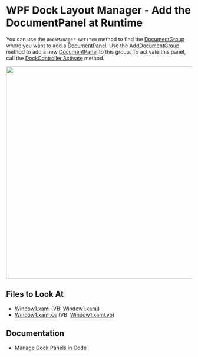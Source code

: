 
# WPF Dock Layout Manager - Add the DocumentPanel at Runtime

You can use the `DockManager.GetItem` method to find the [DocumentGroup](https://docs.devexpress.com/WPF/DevExpress.Xpf.Docking.DocumentGroup) where you want to add a [DocumentPanel](https://docs.devexpress.com/WPF/DevExpress.Xpf.Docking.DocumentPanel). Use the [AddDocumentGroup](https://docs.devexpress.com/WPF/DevExpress.Xpf.Docking.DockControllerBase.AddDocumentGroup(DevExpress.Xpf.Layout.Core.DockType)) method to add a new [DocumentPanel](https://docs.devexpress.com/WPF/DevExpress.Xpf.Docking.DocumentPanel) to this group. To activate this panel, call the [DockController.Activate](https://docs.devexpress.com/WPF/DevExpress.Xpf.Docking.DockControllerBase.Activate.overloads) method.

<img src="https://user-images.githubusercontent.com/12169834/175319724-deb73350-0fa6-461b-ae5d-cc2a9d2df2c5.png" width=575px/>

<!-- default file list -->
## Files to Look At

* [Window1.xaml](./CS/SimpleDockingApplication/Window1.xaml) (VB: [Window1.xaml](./VB/SimpleDockingApplication/Window1.xaml))
* [Window1.xaml.cs](./CS/SimpleDockingApplication/Window1.xaml.cs) (VB: [Window1.xaml.vb](./VB/SimpleDockingApplication/Window1.xaml.vb))
<!-- default file list end -->

## Documentation

- [Manage Dock Panels in Code](https://docs.devexpress.com/WPF/15540/controls-and-libraries/layout-management/dock-windows/miscellaneous/managing-dock-panels-in-code)
